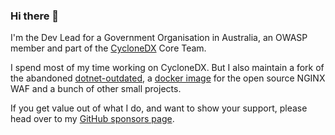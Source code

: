 ### Hi there 👋

I'm the Dev Lead for a Government Organisation in Australia, an OWASP member and part of the [CycloneDX](https://github.com/CycloneDX/) Core Team.

I spend most of my time working on CycloneDX. But I also maintain a fork of the abandoned [dotnet-outdated](https://github.com/coderpatros/dotnet-outdated), a [docker image](https://github.com/coderpatros/docker-nginx-waf) for the open source NGINX WAF and a bunch of other small projects.

If you get value out of what I do, and want to show your support, please head over to my [GitHub sponsors page](https://github.com/sponsors/coderpatros).
